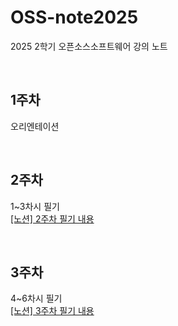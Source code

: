 # OSS-note2025
2025 2학기 오픈소스소프트웨어 강의 노트

<br>

## 1주차
오리엔테이션

<br>

## 2주차
1~3차시 필기  
<a href="https://www.notion.so/2-26972c82600e8050a9c5e0503e8dfb42?source=copy_link"> [노션] 2주차 필기 내용 </a>

<br>

## 3주차
4~6차시 필기  
<a href="https://www.notion.so/3-27772c82600e80ad8226d5bbf4c5545e?source=copy_link"> [노션] 3주차 필기 내용 </a>

<br>
